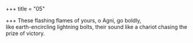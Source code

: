 +++
title = "05"

+++
These flashing flames of yours, o Agni, go boldly,  
like earth-encircling lightning bolts, their sound like a chariot chasing  the prize of victory.  